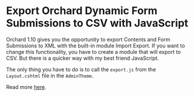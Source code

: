 # Export Orchard Dynamic Form Submissions to CSV with JavaScript

Orchard 1.10 gives you the opportunity to export Contents and Form Submissions to XML with the built-in module Import Export. 
If you want to change this functionality, you have to create a module that will export to CSV. 
But there is a quicker way with my best friend JavaScript.

The only thing you have to do is to call the `export.js` from the `Layout.cshtml` file in the `AdminTheme`.

Read more [here](https://medium.com/@george.roubie/orchard-tricks-export-dynamic-form-submissions-to-csv-with-javascript-39f434c5b1a9).
